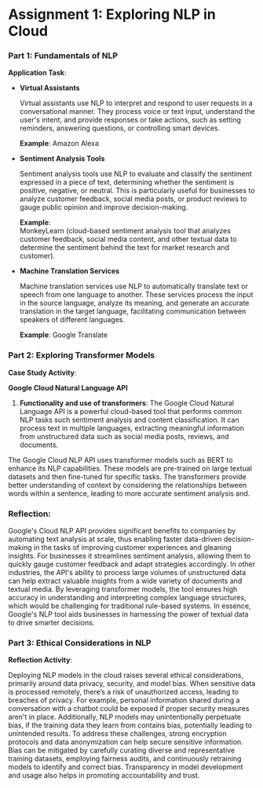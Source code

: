 # Assignment 1: Exploring NLP in Cloud

### Part 1: Fundamentals of NLP

**Application Task**:

- **Virtual Assistants** 

   Virtual assistants use NLP to interpret and respond to user requests in a conversational manner. They process voice or text input, understand the user's intent, and provide responses or take actions, such as setting reminders, answering questions, or controlling smart devices.

   **Example**: Amazon Alexa
   

- **Sentiment Analysis Tools**
   
   Sentiment analysis tools use NLP to evaluate and classify the sentiment expressed in a piece of text, determining whether the sentiment is positive, negative, or neutral. This is particularly useful for businesses to analyze customer feedback, social media posts, or product reviews to gauge public opinion and improve decision-making.

   **Example**:  
   MonkeyLearn (cloud-based sentiment analysis tool that analyzes customer feedback, social media content, and other textual data to determine the sentiment behind the text for market research and customer).

- **Machine Translation Services**

   Machine translation services use NLP to automatically translate text or speech from one language to another. These services process the input in the source language, analyze its meaning, and generate an accurate translation in the target language, facilitating communication between speakers of different languages.

   **Example**: Google Translate

### Part 2: Exploring Transformer Models

**Case Study Activity**:

**Google Cloud Natural Language API**

1. **Functionality and use of transformers**:
The Google Cloud Natural Language API is a powerful cloud-based tool that performs common NLP tasks such sentiment analysis and content classification. It can process text in multiple languages, extracting meaningful information from unstructured data such as social media posts, reviews, and documents.

The Google Cloud NLP API uses transformer models such as BERT to enhance its NLP capabilities. These models are pre-trained on large textual datasets and then fine-tuned for specific tasks. The transformers provide better  understanding of context by considering the relationships between words within a sentence, leading to more accurate sentiment analysis and.

### Reflection:

Google's Cloud NLP API provides significant benefits to companies by automating text analysis at scale, thus enabling faster data-driven decision-making in the tasks of improving customer experiences and gleaning insights. For businesses it streamlines sentiment analysis, allowing them to quickly gauge customer feedback and adapt strategies accordingly. In other industries, the API's ability to process large volumes of unstructured data can help extract valuable insights from a wide variety of documents and textual media. By leveraging transformer models, the tool ensures high accuracy in understanding and interpreting complex language structures, which would be challenging for traditional rule-based systems. In essence, Google's NLP tool aids businesses in harnessing the power of textual data to drive smarter decisions.

### Part 3: Ethical Considerations in NLP

**Reflection Activity**:

Deploying NLP models in the cloud raises several ethical considerations, primarily around data privacy, security, and model bias. When sensitive data is processed remotely, there’s a risk of unauthorized access, leading to breaches of privacy. For example, personal information shared during a conversation with a chatbot could be exposed if proper security measures aren't in place. Additionally, NLP models may unintentionally perpetuate bias, if the training data they learn from contains bias, potentially leading to unintended results. To address these challenges, strong encryption protocols and data anonymization can help secure sensitive information. Bias can be mitigated by carefully curating diverse and representative training datasets, employing fairness audits, and continuously retraining models to identify and correct bias. Transparency in model development and usage also helps in promoting accountability and trust.
